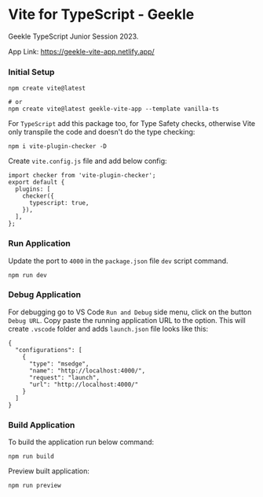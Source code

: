 # Vite for TypeScript - Geekle

Geekle TypeScript Junior Session 2023.

App Link: https://geekle-vite-app.netlify.app/

### Initial Setup

```
npm create vite@latest

# or
npm create vite@latest geekle-vite-app --template vanilla-ts
```

For `TypeScript` add this package too, for Type Safety checks, otherwise Vite only transpile the code and doesn't do the type checking:
```
npm i vite-plugin-checker -D
```

Create `vite.config.js` file and add below config:

```
import checker from 'vite-plugin-checker';
export default {
  plugins: [
    checker({
      typescript: true,
    }),
  ],
};
```

### Run Application

Update the port to `4000` in the `package.json` file `dev` script command.

```
npm run dev
```

### Debug Application

For debugging go to VS Code `Run and Debug` side menu, click on the button `Debug URL`. Copy paste the running application URL to the option. This will create `.vscode` folder and adds `launch.json` file looks like this:

```
{
  "configurations": [
    {
      "type": "msedge",
      "name": "http://localhost:4000/",
      "request": "launch",
      "url": "http://localhost:4000/"
    }
  ]
}
```

### Build Application

To build the application run below command:

```
npm run build
```

Preview built application:

```
npm run preview
```
